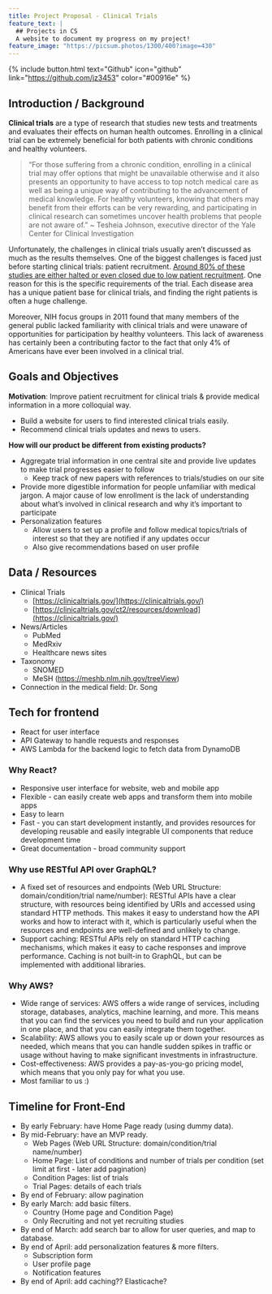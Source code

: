 ```yaml
---
title: Project Proposal - Clinical Trials
feature_text: |
  ## Projects in CS
  A website to document my progress on my project!
feature_image: "https://picsum.photos/1300/400?image=430"
---
```


{% include button.html text="Github" icon="github" link="https://github.com/jz3453" color="#00916e" %}

## Introduction / Background

**Clinical trials** are a type of research that studies new tests and treatments and evaluates their effects on human health outcomes. Enrolling in a clinical trial can be extremely beneficial for both patients with chronic conditions and healthy volunteers.

> “For those suffering from a chronic condition, enrolling in a clinical trial may offer options that might be unavailable otherwise and it also presents an opportunity to have access to top notch medical care as well as being a unique way of contributing to the advancement of medical knowledge. For healthy volunteers, knowing that others may benefit from their efforts can be very rewarding, and participating in clinical research can sometimes uncover health problems that people are not aware of.” 
> ~ Tesheia Johnson, executive director of the Yale Center for Clinical Investigation

Unfortunately, the challenges in clinical trials usually aren’t discussed as much as the results themselves. One of the biggest challenges is faced just before starting clinical trials: patient recruitment. [Around 80% of these studies are either halted or even closed due to low patient recruitment](https://www.clinicaltrialsarena.com/features/featureclinical-trial-patient-recruitment/). One reason for this is the specific requirements of the trial. Each disease area has a unique patient base for clinical trials, and finding the right patients is often a huge challenge.

Moreover, NIH focus groups in 2011 found that many members of the general public lacked familiarity with clinical trials and were unaware of opportunities for participation by healthy volunteers. This lack of awareness has certainly been a contributing factor to the fact that only 4% of Americans have ever been involved in a clinical trial.

## Goals and Objectives

**Motivation**: Improve patient recruitment for clinical trials & provide medical information in a more colloquial way.

- Build a website for users to find interested clinical trials easily.
- Recommend clinical trials updates and news to users.

**How will our product be different from existing products?**

- Aggregate trial information in one central site and provide live updates to make trial progresses easier to follow
  - Keep track of new papers with references to trials/studies on our site
- Provide more digestible information for people unfamiliar with medical jargon. A major cause of low enrollment is the lack of understanding about what’s involved in clinical research and why it’s important to participate
- Personalization features
  - Allow users to set up a profile and follow medical topics/trials of interest so that they are notified if any updates occur
  - Also give recommendations based on user profile

## Data / Resources

- Clinical Trials
  - [https://clinicaltrials.gov/](https://clinicaltrials.gov/)
  - [https://clinicaltrials.gov/ct2/resources/download](https://clinicaltrials.gov/)
- News/Articles
  - PubMed
  - MedRxiv
  - Healthcare news sites
- Taxonomy
  - SNOMED
  - MeSH (https://meshb.nlm.nih.gov/treeView)
- Connection in the medical field: Dr. Song


## Tech for frontend

- React for user interface
- API Gateway to handle requests and responses
- AWS Lambda for the backend logic to fetch data from DynamoDB

### Why React?

- Responsive user interface for website, web and mobile app
- Flexible - can easily create web apps and transform them into mobile apps
- Easy to learn
- Fast - you can start development instantly, and provides resources for developing reusable and easily integrable UI components that reduce development time
- Great documentation - broad community support

### Why use RESTful API over GraphQL?

- A fixed set of resources and endpoints (Web URL Structure: domain/condition/trial name/number): RESTful APIs have a clear structure, with resources being identified by URIs and accessed using standard HTTP methods. This makes it easy to understand how the API works and how to interact with it, which is particularly useful when the resources and endpoints are well-defined and unlikely to change.
- Support caching: RESTful APIs rely on standard HTTP caching mechanisms, which makes it easy to cache responses and improve performance. Caching is not built-in to GraphQL, but can be implemented with additional libraries.

### Why AWS?

- Wide range of services: AWS offers a wide range of services, including storage, databases, analytics, machine learning, and more. This means that you can find the services you need to build and run your application in one place, and that you can easily integrate them together.
- Scalability: AWS allows you to easily scale up or down your resources as needed, which means that you can handle sudden spikes in traffic or usage without having to make significant investments in infrastructure.
- Cost-effectiveness: AWS provides a pay-as-you-go pricing model, which means that you only pay for what you use.
- Most familiar to us :)

## Timeline for Front-End

- By early February: have Home Page ready (using dummy data).
- By mid-February: have an MVP ready.
  - Web Pages (Web URL Structure: domain/condition/trial name/number)
  - Home Page: List of conditions and number of trials per condition (set limit at first - later add pagination)
  - Condition Pages: list of trials
  - Trial Pages: details of each trials
- By end of February: allow pagination
- By early March: add basic filters.
  - Country (Home page and Condition Page)
  - Only Recruiting and not yet recruiting studies
- By end of March: add search bar to allow for user queries, and map to database.
- By end of April: add personalization features & more filters.
  - Subscription form
  - User profile page
  - Notification features
- By end of April: add caching?? Elasticache?
